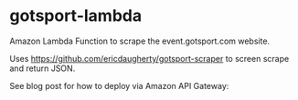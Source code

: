# gotsport-lambda
Amazon Lambda Function to scrape the event.gotsport.com website.

Uses https://github.com/ericdaugherty/gotsport-scraper to screen scrape and return JSON.

See blog post for how to deploy via Amazon API Gateway: 
